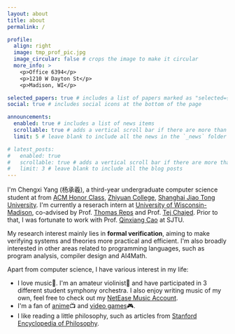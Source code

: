 ```yaml
---
layout: about
title: about
permalink: /

profile:
  align: right
  image: tmp_prof_pic.jpg
  image_circular: false # crops the image to make it circular
  more_info: >
    <p>Office 6394</p>
    <p>1210 W Dayton St</p>
    <p>Madison, WI</p>

selected_papers: true # includes a list of papers marked as "selected={true}"
social: true # includes social icons at the bottom of the page

announcements:
  enabled: true # includes a list of news items
  scrollable: true # adds a vertical scroll bar if there are more than 3 news items
  limit: 5 # leave blank to include all the news in the `_news` folder

# latest_posts:
#   enabled: true
#   scrollable: true # adds a vertical scroll bar if there are more than 3 new posts items
#   limit: 3 # leave blank to include all the blog posts
---
```

I'm Chengxi Yang (杨承羲), a third-year undergraduate computer science student at from [ACM Honor Class](https://acm.sjtu.edu.cn), [Zhiyuan College](https://en.zhiyuan.sjtu.edu.cn/), [Shanghai Jiao Tong University](https://en.sjtu.edu.cn/). I'm currently a reserach intern at [University of Wisconsin-Madison](https://www.wisc.edu/), co-advised by Prof. [Thomas Reps](https://pages.cs.wisc.edu/~reps/) and Prof. [Tej Chajed](https://www.chajed.io/). Prior to that, I was fortunate to work with Prof. [Qinxiang Cao](https://dblp.org/pid/141/1017.html) at SJTU.

My research interest mainly lies in **formal verification**, aiming to make verifying systems and theories more practical and efficient. I'm also broadly interested in other areas related to programming languages, such as program analysis, compiler design and AI4Math.

Apart from computer science, I have various interest in my life:
- I love music🎵. I'm an amateur violinist🎻 and have participated in 3 different student symphony orchestra. I also enjoy writing music of my own, feel free to check out my [NetEase Music Account](https://music.163.com/#/artist?id=46591493).
- I'm a fan of [anime](https://bgm.tv/user/519941)📺 and [video games](https://steamcommunity.com/profiles/76561198359757689)🎮.
- I like reading a little philosophy, such as articles from [Stanford Encyclopedia of Philosophy](https://plato.stanford.edu/).
